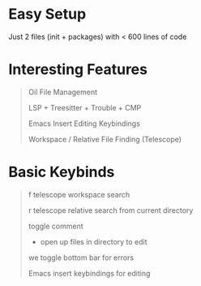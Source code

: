 # Easy Setup
Just 2 files (init + packages) with < 600 lines of code

# Interesting Features
> Oil File Management
>
> LSP + Treesitter + Trouble + CMP
>
> Emacs Insert Editing Keybindings
>
> Workspace / Relative File Finding (Telescope)

# Basic Keybinds
><Space>f telescope workspace search
>
><Space>r telescope relative search from current directory
>
><C-s> toggle comment
>
>- open up files in directory to edit
>
><Space>we toggle bottom bar for errors
>
>Emacs insert keybindings for editing

